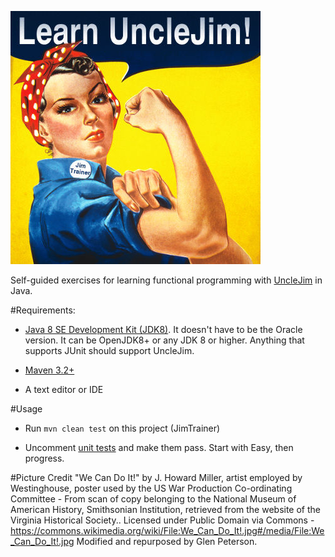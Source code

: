 ![Learn UncleJim with JimTrainer](LearnUncleJim.jpg)

Self-guided exercises for learning functional programming with [UncleJim](https://github.com/GlenKPeterson/UncleJim) in Java.

#Requirements:
 - [Java 8 SE Development Kit (JDK8)](http://www.oracle.com/technetwork/java/javase/).  It doesn't have to be the Oracle version.  It can be OpenJDK8+ or any JDK 8 or higher.  Anything that supports JUnit should support UncleJim.

 - [Maven 3.2+](http://maven.apache.org/download.cgi)

 - A text editor or IDE

#Usage 
 - Run `mvn clean test` on this project (JimTrainer)
 
 - Uncomment [unit tests](src/test/java) and make them pass.  Start with Easy, then progress.

#Picture Credit
"We Can Do It!" by J. Howard Miller, artist employed by Westinghouse, poster used by the US War Production Co-ordinating Committee - From scan of copy belonging to the National Museum of American History, Smithsonian Institution, retrieved from the website of the Virginia Historical Society.. Licensed under Public Domain via Commons - https://commons.wikimedia.org/wiki/File:We_Can_Do_It!.jpg#/media/File:We_Can_Do_It!.jpg  Modified and repurposed by Glen Peterson.
